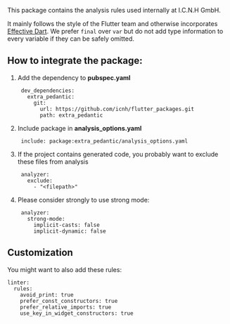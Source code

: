 This package contains the analysis rules used internally at I.C.N.H GmbH.

It mainly follows the style of the Flutter team and otherwise incorporates [Effective Dart](https://dart.dev/guides/language/effective-dart). We prefer `final` over `var` but do not add type information to every variable if they can be safely omitted.


## How to integrate the package:

1. Add the dependency to **pubspec.yaml**

        dev_dependencies:
          extra_pedantic:
            git:
              url: https://github.com/icnh/flutter_packages.git
              path: extra_pedantic
      
2. Include package in **analysis_options.yaml**

        include: package:extra_pedantic/analysis_options.yaml

3. If the project contains generated code, you probably want to exclude these files from analysis

        analyzer:
          exclude:
            - "<filepath>"


4. Please consider strongly to use strong mode:

        analyzer:
          strong-mode:
            implicit-casts: false
            implicit-dynamic: false


## Customization

You might want to also add these rules:

    linter:
      rules:
        avoid_print: true
        prefer_const_constructors: true
        prefer_relative_imports: true
        use_key_in_widget_constructors: true
